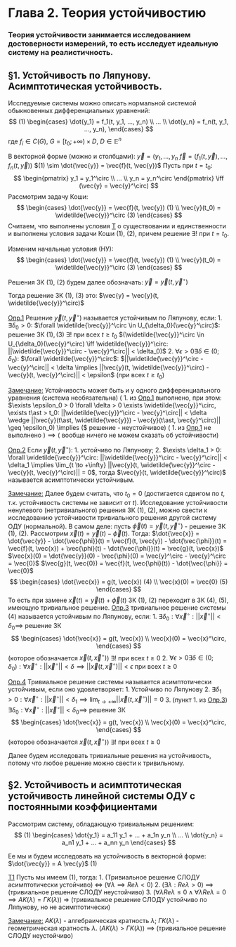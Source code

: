 # Глава 2. Теория устойчивостию

### Теория устойчивости занимается исследованием достоверности измерений, то есть исследует идеальную систему на реалистичность.

## §1. Устойчивость по Ляпунову. Асимптотическая устойчивость.
Исследуемые системы можно описать нормальной системой обыкновенных дифференциальных уравнений:
$$
(1)
\begin{cases}
    \dot{y_1} = f_1(t, y_1, ..., y_n)
    \\
    ...
    \\
    \dot{y_n} = f_n(t, y_1, ..., y_n),
\end{cases}
$$
где $f_i \in C(G)$, $G = [t_0; +\infty) \times D$, $D \in \mathbb{E}^n$

В векторной форме (можно и столбцами):
$\vec{y} = (y_1, ..., y_n$
$\vec{f} = (f_1(t, \vec{y}), ..., f_n(t, \vec{y}))$
$(1) \sim \dot{\vec{y}} = \vec{f}(t, \vec{y})$
Пусть при $t = t_0$:
$$
\begin{pmatrix}
y_1 = y_1^\circ \\
... \\
y_n = y_n^\circ
\end{pmatrix}
\iff (\vec{y} = \vec{y}^\circ)
$$
Рассмотрим задачу Коши:
$$
\begin{cases}
    \dot{\vec{y}} = \vec{f}(t, \vec{y}) (1)
    \\
    \vec{y}(t_0) = \widetilde{\vec{y}}^\circ (3)
\end{cases}
$$
Считаем, что выполнены условия <u>Т</u> о существовании и единственности и выполнены условия задачи Коши $(1)$, $(2)$, причем решение $\exists!$ при $t = t_0$.

Изменим начальные условия (НУ):
$$
\begin{cases}
    \dot{\vec{y}} = \vec{f}(t, \vec{y}) (1)
    \\
    \vec{y}(t_0) = \widetilde{\vec{y}}^\circ (3)
\end{cases}
$$

Решения ЗК $(1)$, $(2)$ будем далее обозначать: $\vec{y} = \vec{y}(t, \vec{y}^\circ)$

Тогда решение ЗК $(1)$, $(3)$ это: $\vec{y} = \vec{y}(t, \widetilde{\vec{y}}^\circ)$

<u>Опр.1</u> Решение $\vec{y}(t, \vec{y}^\circ)$ называется устойчивым по Ляпунову, если:
    1. $\exists \delta_0 > 0$: $\forall \widetilde{\vec{y}}^\circ \in U_{\delta_0}(\vec{y}^\circ)$: решение ЗК $(1), (3)$ $\exists!$ при всех $t \geq t_0$ $(\widetilde{\vec{y}}^\circ \in U_{\delta_0}(\vec{y}^\circ) \iff \widetilde{\vec{y}}^\circ: ||\widetilde{\vec{y}}^\circ - \vec{y}^\circ|| < \delta_0)$
    2. $\forall \epsilon > 0 \exists \delta \in (0; \delta_0)$: $\forall \widetilde{\vec{y}}^\circ$: $||\widetilde{\vec{y}}^\circ - \vec{y}^\circ|| < \delta \implies ||\vec{y}(t, \widetilde{\vec{y}}^\circ) - \vec{y}(t, \vec{y}^\circ)|| < \epsilon$ (при всех $t \geq t_0$)

<u>Замечание:</u> Устойчивость может быть и у одного дифференциального уравнения (система необязательна)
    $($ 1. из <u>Опр.1</u> выполнено, при этом: $\exists \epsilon_0 > 0 \forall \delta > 0 \exists \widetilde{\vec{y}}^\circ, \exists t\ast > t_0: ||\widetilde{\vec{y}}^\circ - \vec{y}^\circ|| < \delta \wedge ||\vec{y}(t\ast, \widetilde{\vec{y}}) - \vec{y}(t\ast, \vec{y}^\circ)|| \geq \epsilon_0) \implies ($ решение - неустойчивое$)$
    $($ 1. из <u>Опр.1</u> не выполнено $) \implies ($ вообще ничего не можем сказать об устойчивости$)$

<u>Опр.2</u> Если $\vec{y}(t, \vec{y}^\circ)$:
    1. устойчиво по Ляпунову;
    2. $\exists \delta_1 > 0: \forall \widetilde{\vec{y}}^\circ: ||\widetilde{\vec{y}}^\circ - \vec{y}^\circ|| < \delta_1 \implies \lim_{t \to +\infty} ||\vec{y}(t, \widetilde{\vec{y}}^\circ - \vec{y}(t, \vec{y}^\circ)|| = 0$, тогда $\vec{y}(t, \widetilde{\vec{y}}^\circ)$ называется асимптотически устойчивым.

<u>Замечание:</u> Далее будем считать, что $t_0 = 0$ (достигается сдвигом по $t$, т.к. устойчивость системы не зависит от $t$).
    Исследование устойчивости ненулевого (нетривиального) решения ЗК $(1)$, $(2)$, можно свести к исследованию устойчивости тривиального решения другой систему ОДУ (нормальной).
    В самом деле: пусть $\vec{\phi}(t) = \vec{y}(t, \vec{y}^\circ)$ - решение ЗК $(1)$, $(2)$.
    Рассмотрим $\vec{x}(t) = \vec{y}(t) - \vec{\phi}(t)$. Тогда:
    $\dot{\vec{x}} = \dot{\vec{y}} - \dot{\vec{\phi}}(t) = \vec{f}(t, \vec{y}) - \dot{\vec{\phi}}(t) = \vec{f}(t, \vec{x}) + \vec{\phi}(t) - \dot{\vec{\phi}}(t) = \vec{g}(t, \vec{x})$
    $\vec{x}(0) = \dot{\vec{y}}(0) - \vec{\phi}(0) = \vec{y}^\circ - \vec{y}^\circ = \vec{0}$
    $\vec{g}(t, \vec{0}) = \vec{f}(t, \vec{\phi}(t)) - \dot{\vec{\phi}} = \vec{0}$
$$
\begin{cases}
    \dot{\vec{x}} = g(t, \vec{x}) (4)
    \\
    \vec{x}(0) = \vec{0} (5)
\end{cases}
$$
То есть при замене $\vec{x}(t) = \vec{y}(t) + \vec{\phi}(t)$ ЗК $(1)$, $(2)$ переходит в ЗК $(4)$, $(5)$, имеющую тривиальное решение.
<u>Опр.3</u> тривиальное решение системы $(4)$ называется устойчивым по Ляпунову, если:
    1. $\exists \delta_0: \forall \vec{x}^\circ: ||\vec{x}^\circ|| < \delta_0 \implies$ решение ЗК
    $$
    \begin{cases}
        \dot{\vec{x}} = g(t, \vec{x})
        \\
        \vec{x}(0) = \vec{x}^\circ,
    \end{cases}
    $$
    (которое обозначается $\vec{x}(t, \vec{x}^\circ)$) $\exists!$ при всех $t \geq 0$
    2. $\forall \epsilon > 0 \exists \delta \in (0; \delta_0): \forall \vec{x}^\circ: ||\vec{x}^\circ|| < \delta \implies ||\vec{x}(t, \vec{x}^\circ)|| < \epsilon$ при всех $t \geq 0$

<u>Опр.4</u> Тривиальное решение системы называется асимптотически устойчивым, если оно удовлетворяет:
    1. Устойчиво по Ляпунову
    2. $\exists \delta_1 > 0: \forall \vec{x}^\circ: ||\vec{x}^\circ|| < \delta_1 \implies \lim_{t \to +\infty} ||\vec{x}(t, \vec{x}^\circ)|| = 0$
    3. (пункт 1. из <u>Опр.3</u>) $\exists \delta_0: \forall \vec{x}^\circ: ||\vec{x}^\circ|| < \delta_0 \implies$ решение ЗК
    $$
    \begin{cases}
        \dot{\vec{x}} = g(t, \vec{x})
        \\
        \vec{x}(0) = \vec{x}^\circ,
    \end{cases}
    $$
    (которое обозначается $\vec{x}(t, \vec{x}^\circ)$) $\exists!$ при всех $t \geq 0$

Далее будем исследовать тривиальные решения на устойчивость, потому что любое решение можно свести к тривильному.

## §2. Устойчивость и асимптотическая устойчивость линейной системы ОДУ с постоянными коэффициентами
Рассмотрим систему, обладающую тривиальным решением:
$$
(1)
\begin{cases}
    \dot{y_1} = a_11 y_1 + ... + a_1n y_n
    \\
    ...
    \\
    \dot{y_n} = a_n1 y_1 + ... + a_nn y_n
\end{cases}
$$

Ее мы и будем исследовать на устойчивость в векторной форме: $\dot{\vec{y}} = A \vec{y}$ $(1)$

<u>Т1</u>
    Пусть мы имеем $(1)$, тогда:
    1. (Тривиальное решение СЛОДУ асимптотически устойчиво) $\iff$ ($\forall \lambda \implies Re \lambda < 0$)
    2. ($\exists \lambda: Re \lambda > 0$) $\implies$ (тривиальное решение СЛОДУ неустойчиво)
    3. ($\forall \lambda Re \lambda \leq 0 \wedge \forall \lambda Re \lambda = 0 \implies AK(\lambda) = \Gamma K(\lambda)$) => (тривиальное решение СЛОДУ устойчиво по Ляпунову, но не асимптотически)

<u>Замечание:</u>
    $AK(\lambda)$ - алгебраическая кратность $\lambda$;
    $\Gamma K(\lambda)$ - геометрическая кратность $\lambda$.
    ($AK(\lambda) > \Gamma K(\lambda)$) $\implies$ (тривиальное решение СЛОДУ неустойчиво)
